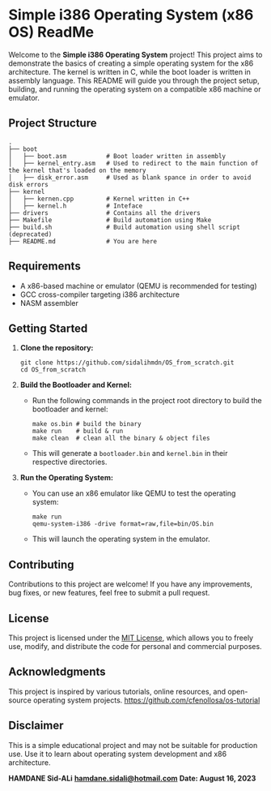 # Simple i386 Operating System (x86 OS) ReadMe

Welcome to the **Simple i386 Operating System** project! This project aims to demonstrate the basics of creating a simple operating system for the x86 architecture. The kernel is written in C, while the boot loader is written in assembly language. This README will guide you through the project setup, building, and running the operating system on a compatible x86 machine or emulator.

## Project Structure

```
.
├── boot
│   ├── boot.asm           # Boot loader written in assembly
│   ├── kernel_entry.asm   # Used to redirect to the main function of the kernel that's loaded on the memory
│   ├── disk_error.asm     # Used as blank spance in order to avoid disk errors 
├── kernel
│   ├── kernen.cpp         # Kernel written in C++
│   ├── kernel.h           # Inteface
├── drivers                # Contains all the drivers
├── Makefile               # Build automation using Make
├── build.sh               # Build automation using shell script (deprecated)
├── README.md              # You are here
```

## Requirements

- A x86-based machine or emulator (QEMU is recommended for testing)
- GCC cross-compiler targeting i386 architecture
- NASM assembler

## Getting Started

1. **Clone the repository:**
   
   ```
   git clone https://github.com/sidalihmdn/OS_from_scratch.git
   cd OS_from_scratch
   ```

2. **Build the Bootloader and Kernel:**

   - Run the following commands in the project root directory to build the bootloader and kernel:
   
     ```
     make os.bin # build the binary
     make run    # build & run 
     make clean  # clean all the binary & object files
     ```

   - This will generate a `bootloader.bin` and `kernel.bin` in their respective directories.

3. **Run the Operating System:**

   - You can use an x86 emulator like QEMU to test the operating system:
   
     ```
     make run
     qemu-system-i386 -drive format=raw,file=bin/OS.bin
     ```

   - This will launch the operating system in the emulator.

## Contributing

Contributions to this project are welcome! If you have any improvements, bug fixes, or new features, feel free to submit a pull request.

## License

This project is licensed under the [MIT License](LICENSE), which allows you to freely use, modify, and distribute the code for personal and commercial purposes.

## Acknowledgments

This project is inspired by various tutorials, online resources, and open-source operating system projects. 
https://github.com/cfenollosa/os-tutorial

## Disclaimer

This is a simple educational project and may not be suitable for production use. Use it to learn about operating system development and x86 architecture.


**HAMDANE Sid-ALi**
**hamdane.sidali@hotmail.com**
**Date: August 16, 2023**